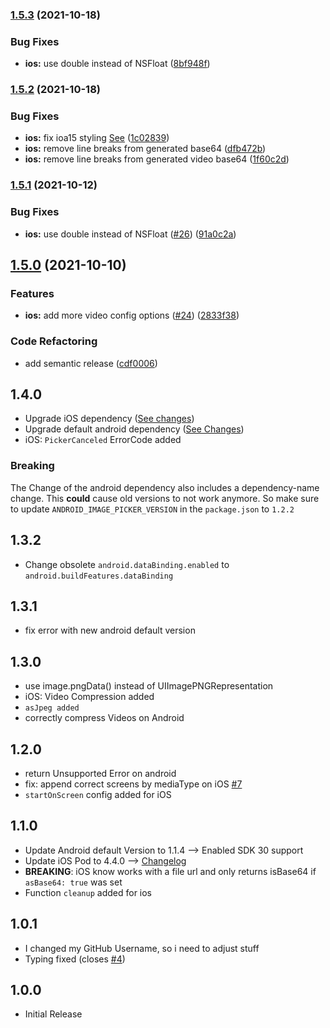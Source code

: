 ### [1.5.3](https://github.com/EinfachHans/cordova-plugin-advanced-imagepicker/compare/V1.5.2...V1.5.3) (2021-10-18)


### Bug Fixes

* **ios:** use double instead of NSFloat ([8bf948f](https://github.com/EinfachHans/cordova-plugin-advanced-imagepicker/commit/8bf948f4af4ed6c686921eb4b1430d403ee2d4a4))

### [1.5.2](https://github.com/EinfachHans/cordova-plugin-advanced-imagepicker/compare/V1.5.1...V1.5.2) (2021-10-18)


### Bug Fixes

* **ios:** fix ioa15 styling [See](https://github.com/Yummypets/YPImagePicker/issues/690) ([1c02839](https://github.com/EinfachHans/cordova-plugin-advanced-imagepicker/commit/1c02839d2e6d9b46a61a532d056f67a5bf2f9561))
* **ios:** remove line breaks from generated base64 ([dfb472b](https://github.com/EinfachHans/cordova-plugin-advanced-imagepicker/commit/dfb472b327696302b8e730b1832b93b78966bcf6))
* **ios:** remove line breaks from generated video base64 ([1f60c2d](https://github.com/EinfachHans/cordova-plugin-advanced-imagepicker/commit/1f60c2ddec3051125c69aa9b3ec3b1fe8b00f081))

### [1.5.1](https://github.com/EinfachHans/cordova-plugin-advanced-imagepicker/compare/V1.5.0...V1.5.1) (2021-10-12)


### Bug Fixes

* **ios:** use double instead of NSFloat ([#26](https://github.com/EinfachHans/cordova-plugin-advanced-imagepicker/issues/26)) ([91a0c2a](https://github.com/EinfachHans/cordova-plugin-advanced-imagepicker/commit/91a0c2af8f7bf38ebec6148720633186e921482d))

## [1.5.0](https://github.com/EinfachHans/cordova-plugin-advanced-imagepicker/compare/V1.4.0...V1.5.0) (2021-10-10)


### Features

* **ios:** add more video config options ([#24](https://github.com/EinfachHans/cordova-plugin-advanced-imagepicker/issues/24)) ([2833f38](https://github.com/EinfachHans/cordova-plugin-advanced-imagepicker/commit/2833f38b35c63afe6eabe5b80ae53c849e4b072d))


### Code Refactoring

* add semantic release ([cdf0006](https://github.com/EinfachHans/cordova-plugin-advanced-imagepicker/commit/cdf0006aea589d9444716b6184f60b8816689ac3))

## 1.4.0
- Upgrade iOS dependency ([See changes](https://github.com/Yummypets/YPImagePicker/releases/tag/4.5.0))
- Upgrade default android dependency ([See Changes](https://github.com/ParkSangGwon/TedImagePicker/releases/tag/1.2.2))
- iOS: `PickerCanceled` ErrorCode added

### Breaking
The Change of the android dependency also includes a dependency-name change. This **could** cause old versions to not work anymore. So make sure to update `ANDROID_IMAGE_PICKER_VERSION` in the `package.json` to `1.2.2`

## 1.3.2
- Change obsolete `android.dataBinding.enabled` to `android.buildFeatures.dataBinding`

## 1.3.1
- fix error with new android default version

## 1.3.0
- use image.pngData() instead of UIImagePNGRepresentation
- iOS: Video Compression added
- `asJpeg added`
- correctly compress Videos on Android

## 1.2.0
- return Unsupported Error on android
- fix: append correct screens by mediaType on iOS [#7](https://github.com/EinfachHans/cordova-plugin-advanced-imagepicker/issues/7)
- `startOnScreen` config added for iOS

## 1.1.0
- Update Android default Version to 1.1.4 --> Enabled SDK 30 support
- Update iOS Pod to 4.4.0 --> [Changelog](https://github.com/Yummypets/YPImagePicker/releases)
- **BREAKING**: iOS know works with a file url and only returns isBase64 if `asBase64: true` was set
- Function `cleanup` added for ios


## 1.0.1
- I changed my GitHub Username, so i need to adjust stuff
- Typing fixed (closes [#4](https://github.com/EinfachHans/cordova-plugin-advanced-imagepicker/issues/4))

## 1.0.0
- Initial Release
